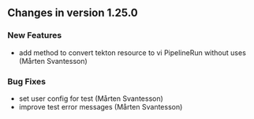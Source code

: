 
## Changes in version 1.25.0

### New Features

* add method to convert tekton resource to vi PipelineRun without uses (Mårten Svantesson)

### Bug Fixes

* set user config for test (Mårten Svantesson)
* improve test error messages (Mårten Svantesson)
